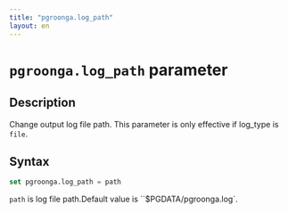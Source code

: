 ```yaml
---
title: "pgroonga.log_path"
layout: en
---
```


# `pgroonga.log_path` parameter

## Description

Change output log file path. This parameter is only effective if log_type is ``file``.

## Syntax

```sql
set pgroonga.log_path = path
```

`path` is log file path.Default value is ``$PGDATA/pgroonga.log`.
